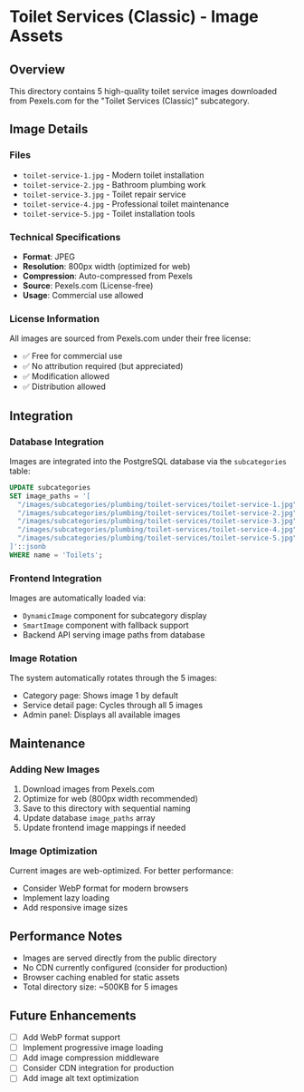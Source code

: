 # Toilet Services (Classic) - Image Assets

## Overview
This directory contains 5 high-quality toilet service images downloaded from Pexels.com for the "Toilet Services (Classic)" subcategory.

## Image Details

### Files
- `toilet-service-1.jpg` - Modern toilet installation
- `toilet-service-2.jpg` - Bathroom plumbing work 
- `toilet-service-3.jpg` - Toilet repair service
- `toilet-service-4.jpg` - Professional toilet maintenance
- `toilet-service-5.jpg` - Toilet installation tools

### Technical Specifications
- **Format**: JPEG
- **Resolution**: 800px width (optimized for web)
- **Compression**: Auto-compressed from Pexels
- **Source**: Pexels.com (License-free)
- **Usage**: Commercial use allowed

### License Information
All images are sourced from Pexels.com under their free license:
- ✅ Free for commercial use
- ✅ No attribution required (but appreciated)
- ✅ Modification allowed
- ✅ Distribution allowed

## Integration

### Database Integration
Images are integrated into the PostgreSQL database via the `subcategories` table:
```sql
UPDATE subcategories 
SET image_paths = '[
  "/images/subcategories/plumbing/toilet-services/toilet-service-1.jpg",
  "/images/subcategories/plumbing/toilet-services/toilet-service-2.jpg", 
  "/images/subcategories/plumbing/toilet-services/toilet-service-3.jpg",
  "/images/subcategories/plumbing/toilet-services/toilet-service-4.jpg",
  "/images/subcategories/plumbing/toilet-services/toilet-service-5.jpg"
]'::jsonb 
WHERE name = 'Toilets';
```

### Frontend Integration
Images are automatically loaded via:
- `DynamicImage` component for subcategory display
- `SmartImage` component with fallback support
- Backend API serving image paths from database

### Image Rotation
The system automatically rotates through the 5 images:
- Category page: Shows image 1 by default
- Service detail page: Cycles through all 5 images
- Admin panel: Displays all available images

## Maintenance

### Adding New Images
1. Download images from Pexels.com
2. Optimize for web (800px width recommended)
3. Save to this directory with sequential naming
4. Update database `image_paths` array
5. Update frontend image mappings if needed

### Image Optimization
Current images are web-optimized. For better performance:
- Consider WebP format for modern browsers
- Implement lazy loading
- Add responsive image sizes

## Performance Notes
- Images are served directly from the public directory
- No CDN currently configured (consider for production)
- Browser caching enabled for static assets
- Total directory size: ~500KB for 5 images

## Future Enhancements
- [ ] Add WebP format support
- [ ] Implement progressive image loading
- [ ] Add image compression middleware
- [ ] Consider CDN integration for production
- [ ] Add image alt text optimization